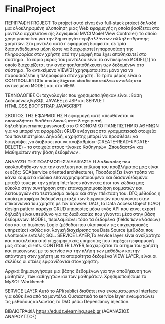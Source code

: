 # FinalProject

ΠΕΡΙΓΡΑΦΗ PROJECT
Το project αυτό είναι ένα full-stack project δηλαδή μια ολοκληρωμένη
υλοποίηση μιας Web εφαρμογής η οποία βασίζεται στο μοντέλο
αρχιτεκτονικής λογισμικού MVC(Model View Controller) το οποίο
χρησιμοποιείται για την δημιουργία περιβαλλόντων αλληλεπίδρασης
χρηστών. Στο μοντέλο αυτό η εφαρμογή διαιρείται σε τρία
διασυνδεδεμένα μέρη ώστε να διαχωριστεί η παρουσίαση της
πληροφορίας στον χρήστη από την μορφή που έχει αποθηκευτεί στο
σύστημα.
Το κύριο μέρος του μοντέλου είναι το αντικείμενο MODEL[1] το οποίο
διαχειρίζεται την ανάκτηση/αποθήκευση των δεδομένων στο σύστημα.
Το αντικείμενο VIEW[2] χρησιμοποιείται μόνο για να παρουσιάζεται η
πληροφορία στον χρήστη.
Το τρίτο μέρος είναι ο CONTROLLER [3]ο οποίος δέχεται είσοδο και
στέλνει εντολές στο αντικείμενο MODEL και στο VIEW.

ΤΕΧΝΟΛΟΓΙΕΣ
Oι τεχνολογίες που χρησιμοποιήθηκαν είναι :
Βάση Δεδομένων,MySQL
JAVAEE με JSP και SERVLET
HTML,CSS,BOOTSTRAP,JAVASCRIPT

ΣΚΟΠΟΣ ΤΗΣ ΕΦΑΡΜΟΓΗΣ
Η εφαρμογή αυτή απευθύνεται σε οποιονδήποτε διαθέτει δικαιώματα
διαχειριστή δηλαδή(username,password) στο ΟΙΚΟΝΟΜΙΚΟ
ΠΑΝΕΠΙΣΤΗΜΙΟ ΑΘΗΝΩΝ για να μπορεί να εφαρμόζει CRUD
ενέργειες στα γραμματειακά στοιχεία του πανεπιστημίου. Δηλαδή, ο
χρήστης μπορεί να προσθέσει ,να διαγράψει ,να διαβάσει και να
αναβαθμίσει-(CREATE-READ-UPDATE-DELETE) - τα στοιχεία στους
πίνακες Καθηγητών ,Σπουδαστών και Μαθημάτων στην βάση
δεδομένων .


ΑΝΑΛΥΣΗ ΤΗΣ ΕΦΑΡΜΟΓΗΣ
ΔΙΑΔΙΚΑΣΊΑ
Η διαδικασίες που ακολουθήθηκαν για την ανάλυση και επίλυση του
προβλήματος μας είναι οι εξής:
SOA(service oriented architecture), Προσδιορίζει έναν τρόπο να
κάνει κομμάτια κώδικα επαναχρησιμοποιούμενα και
διασυνδεδεμένα μεταξύ τους με την χρήση Interfaces κάνοντας
έτσι τον κώδικα μας εύκολο στην συντήρηση στην
επαναχρησιμοποίηση κομματιών και λειτουργιών στο τεστάρισμα
ακόμα και στην επέκταση του.
DTO,μέθοδος η οποία μεταφέρει δεδομένα μεταξύ των
διεργασιών που γίνονται στην επικοινωνία του χρήστη με τον
browser.
DAO ,Το Data Access Object (DAO) design pattern παρέχει
CRUD υπηρεσίες μέσω ενός API που κάνει export δηλαδή είναι
υπεύθυνο για τις διαδικασίες που γίνονται μέσα στην βάση
δεδομένων.
MODEL, περιλαμβάνει τόσο τα δεδομένα (fields των κλάσεων)
όσο και το business Logic (μέθοδοι που υλοποιούν τις
επιχειρησιακές υπηρεσίες) καθώς και λογική διαχείρισης του Data
Source (μέθοδοι που υλοποιούν εντολές SQL.
SERVICE LAYER,Το service layer είναι ανεξάρτητο και
αποτελείται από επιχειρησιακές υπηρεσίες που παρέχει η
εφαρμογή μας στους clients.
CONTROLER LAYER,διαχειρίζεται το αίτημα του χρήστη και
επικοινωνεί με το service για την κλήση των μεθόδων και την
απάντηση στον χρήστη με τα απαραίτητα δεδομένα
VIEW LAYER, είναι οι σελίδες οι οποίες εμφανίζονται στον
χρήστη.

Αρχικά δημιουργήσαμε μια βάσης δεδομένων για την αποθήκευση των
μαθητών , των καθηγητών και των μαθημάτων. Χρησιμοποιήσαμε το
MySQL Workbench.

SERVICE LAYER
Αυτό το API(public) διαθέτει ένα ενσωματωμένο Interface για κάθε ένα
από τα μοντέλα. Ουσιαστικά το service layer ενσωματώνει τις μεθόδους
καλώντας το DAO μέσω Dependancy injection.


ΒΙΒΛΙΟΓΡΑΦΙΑ
https://edudz.elearning.aueb.gr (ΑΘΑΝΑΣΙΟΣ ΑΝΔΡΟΥΤΣΟΣ)

